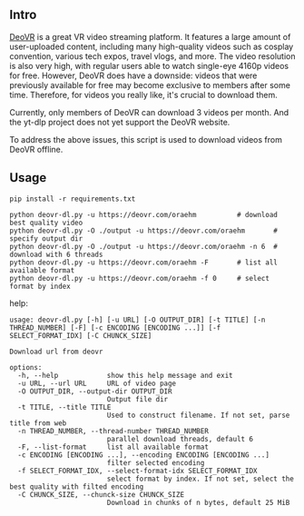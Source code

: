 ## Intro

[DeoVR](https://deovr.com/) is a great VR video streaming platform. It features a large amount of user-uploaded content, including many high-quality videos such as cosplay convention, various tech expos, travel vlogs, and more. The video resolution is also very high, with regular users able to watch single-eye 4160p videos for free. However, DeoVR does have a downside: videos that were previously available for free may become exclusive to members after some time. Therefore, for videos you really like, it's crucial to download them.

Currently, only members of DeoVR can download 3 videos per month. And the yt-dlp project does not yet support the DeoVR website.

To address the above issues, this script is used to download videos from DeoVR offline.

## Usage

```shell
pip install -r requirements.txt
```

```shell
python deovr-dl.py -u https://deovr.com/oraehm          # download best quality video
python deovr-dl.py -O ./output -u https://deovr.com/oraehm       # specify output dir
python deovr-dl.py -O ./output -u https://deovr.com/oraehm -n 6  # download with 6 threads
python deovr-dl.py -u https://deovr.com/oraehm -F       # list all available format
python deovr-dl.py -u https://deovr.com/oraehm -f 0     # select format by index
```

help:

```shell
usage: deovr-dl.py [-h] [-u URL] [-O OUTPUT_DIR] [-t TITLE] [-n THREAD_NUMBER] [-F] [-c ENCODING [ENCODING ...]] [-f SELECT_FORMAT_IDX] [-C CHUNCK_SIZE]

Download url from deovr

options:
  -h, --help            show this help message and exit
  -u URL, --url URL     URL of video page
  -O OUTPUT_DIR, --output-dir OUTPUT_DIR
                        Output file dir
  -t TITLE, --title TITLE
                        Used to construct filename. If not set, parse title from web
  -n THREAD_NUMBER, --thread-number THREAD_NUMBER
                        parallel download threads, default 6
  -F, --list-format     list all available format
  -c ENCODING [ENCODING ...], --encoding ENCODING [ENCODING ...]
                        filter selected encoding
  -f SELECT_FORMAT_IDX, --select-format-idx SELECT_FORMAT_IDX
                        select format by index. If not set, select the best quality with filted encoding
  -C CHUNCK_SIZE, --chunck-size CHUNCK_SIZE
                        Download in chunks of n bytes, default 25 MiB

```
